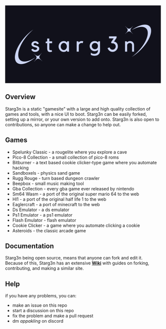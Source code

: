 <p align="center">
      <img src="/data/logo.png">
</p>

## Overview
Starg3n is a static "gamesite" with a large and high quality collection of games and tools, with a nice UI to boot. Starg3n can be easily forked, setting up a mirror, or your own version to add onto. Starg3n is also open to contributions, so anyone can make a change to help out. 
 
## Games
- Spelunky Classic - a rougelite where you explore a cave
- Pico-8 Collection - a small collection of pico-8 roms
- Bitburner - a text based cookie clicker-type game where you automate hacking
- Sandboxels - physics sand game
- Rugg Rouge - turn based dungeon crawler
- Beepbox - small music making tool
- Gba Collection - every gba game ever released by nintendo
- Sm64 Wasm - a port of the original super mario 64 to the web
- Hl1 - a port of the original half life 1 to the web
- Eaglercraft - a port of minecraft to the web
- Ds Emulator - a ds emulator
- Ps1 Emulator - a ps1 emulator
- Flash Emulator - flash emulator
- Cookie Clicker - a game where you automate clicking a cookie
- Asteroids - the classic arcade game

## Documentation
Starg3n being open source, means that anyone can fork and edit it. Because of this, Starg3n has an extensive **[Wiki](https://github.com/starg3n/starg3n.github.io/wiki)** with guides on forking, contributing, and making a similar site.

## Help
if you have any problems, you can:
- make an issue on this repo
- start a discussion on this repo
- fix the problem and make a pull request
- dm _appakling_ on discord
